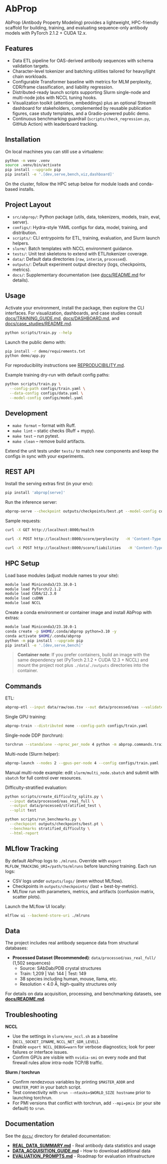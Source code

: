 # AbProp

AbProp (Antibody Property Modeling) provides a lightweight, HPC-friendly scaffold for building, training, and evaluating sequence-only antibody models with PyTorch 2.1.2 + CUDA 12.x.

## Features
- Data ETL pipeline for OAS-derived antibody sequences with schema validation targets.
- Character-level tokenizer and batching utilities tailored for heavy/light chain workloads.
- Configurable Transformer baseline with metrics for MLM perplexity, CDR/frame classification, and liability regression.
- Distributed-ready launch scripts supporting Slurm single-node and multi-node jobs with NCCL tuning hooks.
- Visualization toolkit (attention, embeddings) plus an optional Streamlit dashboard for stakeholders, complemented by reusable publication figures, case study templates, and a Gradio-powered public demo.
- Continuous benchmarking guardrail (`scripts/check_regression.py`, GitHub Action) with leaderboard tracking.

## Installation

On local machines you can still use a virtualenv:

```bash
python -m venv .venv
source .venv/bin/activate
pip install --upgrade pip
pip install -e '.[dev,serve,bench,viz,dashboard]'
```

On the cluster, follow the HPC setup below for module loads and conda-based installs.

## Project Layout
- `src/abprop/`: Python package (utils, data, tokenizers, models, train, eval, server).
- `configs/`: Hydra-style YAML configs for data, model, training, and distribution.
- `scripts/`: CLI entrypoints for ETL, training, evaluation, and Slurm launch helpers.
- `slurm/`: Batch templates with NCCL environment guidance.
- `tests/`: Unit test skeletons to extend with ETL/tokenizer coverage.
- `data/`: Default data directories (`raw`, `interim`, `processed`).
- `outputs/`: Default experiment output directory (logs, checkpoints, metrics).
- `docs/`: Supplementary documentation (see [docs/README.md](docs/README.md) for details).

## Usage

Activate your environment, install the package, then explore the CLI interfaces. For visualization, dashboards, and case studies consult [docs/TRAINING_GUIDE.md](docs/TRAINING_GUIDE.md), [docs/DASHBOARD.md](docs/DASHBOARD.md), and [docs/case_studies/README.md](docs/case_studies/README.md).

```bash
python scripts/train.py --help
```

Launch the public demo with:

```bash
pip install -r demo/requirements.txt
python demo/app.py
```

For reproducibility instructions see [REPRODUCIBILITY.md](REPRODUCIBILITY.md).

Example training dry-run with default config paths:

```bash
python scripts/train.py \
  --config-path configs/train.yaml \
  --data-config configs/data.yaml \
  --model-config configs/model.yaml
```

## Development

- `make format` – format with Ruff.
- `make lint` – static checks (Ruff + mypy).
- `make test` – run pytest.
- `make clean` – remove build artifacts.

Extend the unit tests under `tests/` to match new components and keep the configs in sync with your experiments.



## REST API

Install the serving extras first (in your env):

```bash
pip install 'abprop[serve]'
```

Run the inference server:

```bash
abprop-serve --checkpoint outputs/checkpoints/best.pt --model-config configs/model.yaml --host 0.0.0.0 --port 8000
```

Sample requests:

```bash
curl -X GET http://localhost:8000/health

curl -X POST http://localhost:8000/score/perplexity   -H 'Content-Type: application/json'   -d '{"sequences": ["ACDEFG", "ACDGST"]}'

curl -X POST http://localhost:8000/score/liabilities   -H 'Content-Type: application/json'   -d '{"sequences": ["ACDEFG", "ACDGST"]}'
```


## HPC Setup

Load base modules (adjust module names to your site):

```bash
module load Miniconda3/23.10.0-1
module load PyTorch/2.1.2
module load CUDA/12.3.0
module load cuDNN
module load NCCL
```

Create a conda environment or container image and install AbProp with extras:

```bash
module load Miniconda3/23.10.0-1
conda create -p $HOME/.conda/abprop python=3.10 -y
conda activate $HOME/.conda/abprop
python -m pip install --upgrade pip
pip install -e '.[dev,serve,bench]'
```

> **Container note**: If you prefer containers, build an image with the same dependency set (PyTorch 2.1.2 + CUDA 12.3 + NCCL) and mount the project root plus `./data`/`./outputs` directories into the container.

## Commands

ETL:

```bash
abprop-etl --input data/raw/oas.tsv --out data/processed/oas --validate
```

Single GPU training:

```bash
abprop-train --distributed none --config-path configs/train.yaml
```

Single-node DDP (torchrun):

```bash
torchrun --standalone --nproc_per_node 4 python -m abprop.commands.train --distributed ddp --config-path configs/train.yaml
```

Multi-node (Slurm helper):

```bash
abprop-launch --nodes 2 --gpus-per-node 4 --config configs/train.yaml
```

Manual multi-node example: edit `slurm/multi_node.sbatch` and submit with `sbatch` for full control over resources.

Difficulty-stratified evaluation:

```bash
python scripts/create_difficulty_splits.py \
  --input data/processed/oas_real_full \
  --output data/processed/stratified_test \
  --split test

python scripts/run_benchmarks.py \
  --checkpoint outputs/checkpoints/best.pt \
  --benchmarks stratified_difficulty \
  --html-report
```

## MLflow Tracking

By default AbProp logs to `./mlruns`. Override with `export MLFLOW_TRACKING_URI=/path/to/mlruns` before launching training. Each run logs:

- CSV logs under `outputs/logs/` (even without MLflow).
- Checkpoints in `outputs/checkpoints/` (last + best-by-metric).
- MLflow run with parameters, metrics, and artifacts (confusion matrix, scatter plots).

Launch the MLflow UI locally:

```bash
mlflow ui --backend-store-uri ./mlruns
```


## Data

The project includes real antibody sequence data from structural databases:

- **Processed Dataset (Recommended)**: `data/processed/oas_real_full/` (1,502 sequences)
  - Source: SAbDab/PDB crystal structures
  - Train: 1,209 | Val: 144 | Test: 149
  - 38 species including human, mouse, llama, etc.
  - Resolution < 4.0 Å, high-quality structures only

For details on data acquisition, processing, and benchmarking datasets, see **[docs/README.md](docs/README.md)**.

## Troubleshooting

**NCCL**
- Use the settings in `slurm/env_nccl.sh` as a baseline (`NCCL_SOCKET_IFNAME`, `NCCL_NET_GDR_LEVEL`).
- Enable `export NCCL_DEBUG=warn` for verbose diagnostics; look for peer failures or interface issues.
- Confirm GPUs are visible with `nvidia-smi` on every node and that firewall rules allow intra-node TCP/IB traffic.

**Slurm / torchrun**
- Confirm rendezvous variables by printing `$MASTER_ADDR` and `$MASTER_PORT` in your batch script.
- Test connectivity with `srun --ntasks=$WORLD_SIZE hostname` prior to launching torchrun.
- For PMI versions that conflict with torchrun, add `--mpi=pmix` (or your site default) to `srun`.

## Documentation

See the [`docs/`](docs/) directory for detailed documentation:
- **[REAL_DATA_SUMMARY.md](docs/REAL_DATA_SUMMARY.md)** - Real antibody data statistics and usage
- **[DATA_ACQUISITION_GUIDE.md](docs/DATA_ACQUISITION_GUIDE.md)** - How to download additional data
- **[EVALUATION_PROMPTS.md](docs/EVALUATION_PROMPTS.md)** - Roadmap for evaluation infrastructure
